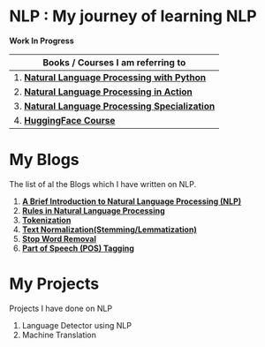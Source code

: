 # NLP : My journey of learning NLP

**Work In Progress**

|Books / Courses I am referring to|
| ----- |
| 1. [**Natural Language Processing with Python**](https://www.nltk.org/book/) |
| 2. [**Natural Language Processing in Action**](https://www.manning.com/books/natural-language-processing-in-action) |
| 3. [**Natural Language Processing Specialization**](https://www.coursera.org/specializations/natural-language-processing) |
| 4. [**HuggingFace Course**](https://huggingface.co/course/)


# My Blogs

The list of al the Blogs which I have written on NLP.
1. [**A Brief Introduction to Natural Language Processing (NLP)**](https://sharadmittal.hashnode.dev/a-brief-introduction-to-natural-language-processing-nlp)
2. [**Rules in Natural Language Processing**](https://sharadmittal.hashnode.dev/rules-in-natural-language-processing)
3. [**Tokenization**](https://github.com/mittalsharad/NLP/tree/main/NLP_Basics/Tokenization)
4. [**Text Normalization(Stemming/Lemmatization)**](https://github.com/mittalsharad/NLP/tree/main/NLP_Basics/Text%20Normalization)
5. [**Stop Word Removal**](https://github.com/mittalsharad/NLP/tree/main/NLP_Basics/Stop%20Word%20Removal)
6. [**Part of Speech (POS) Tagging**](https://github.com/mittalsharad/NLP/tree/main/NLP_Basics/Part%20of%20Speech)


# My Projects

Projects I have done on NLP
1. Language Detector using NLP
2. Machine Translation

